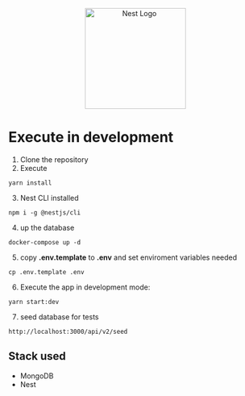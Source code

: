 <p align="center">
  <a href="http://nestjs.com/" target="blank"><img src="https://nestjs.com/img/logo-small.svg" width="200" alt="Nest Logo" /></a>
</p>


# Execute in development

1. Clone the repository
2. Execute
```
yarn install
```
3. Nest CLI installed
```
npm i -g @nestjs/cli
```

4. up the database
```
docker-compose up -d
```

5. copy __.env.template__ to __.env__ and set enviroment variables needed
```
cp .env.template .env
```

6. Execute the app in development mode:
```
yarn start:dev
```

7. seed database for tests
```
http://localhost:3000/api/v2/seed
```

## Stack used
* MongoDB
* Nest
